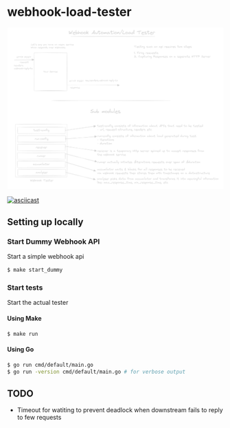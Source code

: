 # webhook-load-tester

![Overview](docs/overview.png "Overview of design")

[![asciicast](https://asciinema.org/a/iPDFUjZSNDOpd2o9sgtI9tcpj.svg)](https://asciinema.org/a/iPDFUjZSNDOpd2o9sgtI9tcpj)


## Setting up locally

### Start Dummy Webhook API 

Start a simple webhook api

```bash
$ make start_dummy
```

### Start tests  

Start the actual tester

#### Using Make

```bash
$ make run
```

#### Using Go

```bash
$ go run cmd/default/main.go
$ go run -version cmd/default/main.go # for verbose output
```

## TODO

- Timeout for watiting to prevent deadlock when downstream fails to reply to few requests
